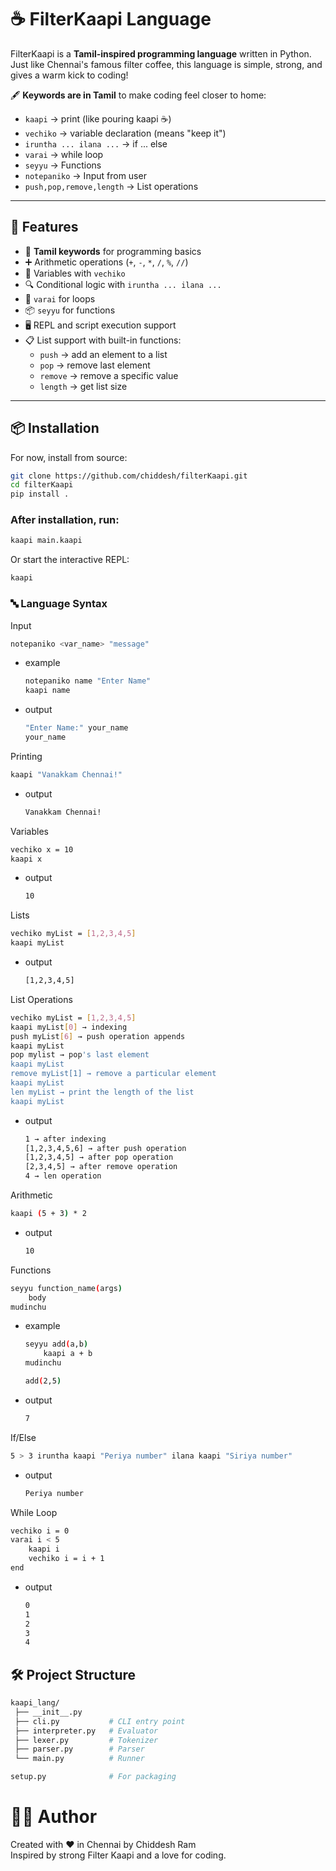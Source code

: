 # ☕ FilterKaapi Language

FilterKaapi is a **Tamil-inspired programming language** written in Python.  
Just like Chennai's famous filter coffee, this language is simple, strong, and gives a warm kick to coding!

🖋️ **Keywords are in Tamil** to make coding feel closer to home:

- `kaapi` → print (like pouring kaapi ☕)
- `vechiko` → variable declaration (means "keep it")
- `iruntha ... ilana ...` → if ... else
- `varai` → while loop
- `seyyu` → Functions
- `notepaniko` → Input from user
- `push,pop,remove,length` → List operations

---

## 🚀 Features

- 📝 **Tamil keywords** for programming basics
- ➕ Arithmetic operations (`+`, `-`, `*`, `/`, `%`, `//`)
- 🔑 Variables with `vechiko`
- 🔍 Conditional logic with `iruntha ... ilana ...`
- 🔁 `varai` for loops
- 📦 `seyyu` for functions
- 🖥️ REPL and script execution support
- 📋 List support with built-in functions:
  - `push` → add an element to a list
  - `pop` → remove last element
  - `remove` → remove a specific value
  - `length` → get list size

---

## 📦 Installation

For now, install from source:

```bash
git clone https://github.com/chiddesh/filterKaapi.git
cd filterKaapi
pip install .
```

### After installation, run:

```bash
kaapi main.kaapi
```

Or start the interactive REPL:

```bash
kaapi
```

### 🔤 Language Syntax

Input

```bash
notepaniko <var_name> "message"
```

- example
  ```bash
  notepaniko name "Enter Name"
  kaapi name
  ```
- output
  ```bash
  "Enter Name:" your_name
  your_name
  ```

Printing

```bash
kaapi "Vanakkam Chennai!"
```

- output

  ```bash
  Vanakkam Chennai!
  ```

Variables

```bash
vechiko x = 10
kaapi x
```

- output

  ```bash
  10
  ```

Lists

```bash
vechiko myList = [1,2,3,4,5]
kaapi myList
```

- output
  ```bash
  [1,2,3,4,5]
  ```

List Operations

```bash
vechiko myList = [1,2,3,4,5]
kaapi myList[0] → indexing
push myList[6] → push operation appends
kaapi myList
pop mylist → pop's last element
kaapi myList
remove myList[1] → remove a particular element
kaapi myList
len myList → print the length of the list
kaapi myList
```

- output
  ```bash
  1 → after indexing
  [1,2,3,4,5,6] → after push operation
  [1,2,3,4,5] → after pop operation
  [2,3,4,5] → after remove operation
  4 → len operation
  ```

Arithmetic

```bash
kaapi (5 + 3) * 2
```

- output

  ```bash
  10
  ```

Functions

```bash
seyyu function_name(args)
    body
mudinchu
```

- example

  ```bash
  seyyu add(a,b)
      kaapi a + b
  mudinchu

  add(2,5)
  ```

- output

  ```bash
  7
  ```

If/Else

```bash
5 > 3 iruntha kaapi "Periya number" ilana kaapi "Siriya number"
```

- output

  ```bash
  Periya number
  ```

While Loop

```bash
vechiko i = 0
varai i < 5
    kaapi i
    vechiko i = i + 1
end
```

- output

  ```bash
  0
  1
  2
  3
  4
  ```

## 🛠 Project Structure

```bash
kaapi_lang/
 ├── __init__.py
 ├── cli.py           # CLI entry point
 ├── interpreter.py   # Evaluator
 ├── lexer.py         # Tokenizer
 ├── parser.py        # Parser
 └── main.py          # Runner

setup.py              # For packaging
```

# 👨‍💻 Author

Created with ❤️ in Chennai by Chiddesh Ram\
Inspired by strong Filter Kaapi and a love for coding.
